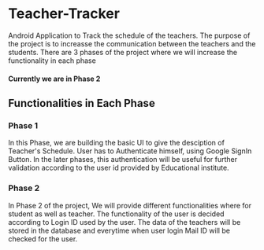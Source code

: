 # Teacher-Tracker
Android Application to Track the schedule of the teachers. The purpose of the project is to increasse the communication between the teachers and the students. There are 3 phases of the project where we will increase the functionality in each phase

#### Currently we are in Phase 2

## Functionalities in Each Phase

### Phase 1
In this Phase, we are building the basic UI to give the desciption of Teacher's Schedule. User has to Authenticate himself, using Google SignIn Button. In the later phases, this authentication will be useful for further validation according to the user id provided by Educational institute.

### Phase 2
In Phase 2 of the project, We will provide different functionalities where for student as well as teacher. The functionality of the user is decided according to Login ID used by the user. The data of the teachers will be stored in the database and everytime when user login Mail ID will be checked for the user.  
